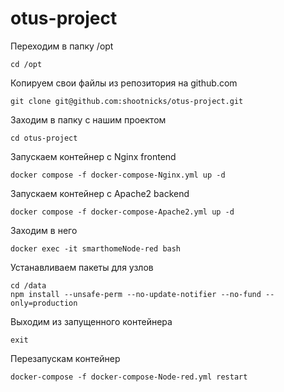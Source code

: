 # otus-project


Переходим в папку /opt

    cd /opt


Копируем свои файлы из репозитория на github.com

    git clone git@github.com:shootnicks/otus-project.git


Заходим в папку с нашим проектом

    cd otus-project


Запускаем контейнер c Nginx frontend


    docker compose -f docker-compose-Nginx.yml up -d


Запускаем контейнер c Apache2 backend


    docker compose -f docker-compose-Apache2.yml up -d






Заходим в него

    docker exec -it smarthomeNode-red bash


Устанавливаем пакеты для узлов

    cd /data
    npm install --unsafe-perm --no-update-notifier --no-fund --only=production


Выходим из запущенного контейнера

    exit


Перезапускам контейнер

    docker-compose -f docker-compose-Node-red.yml restart
